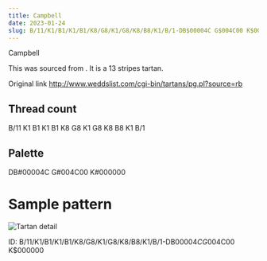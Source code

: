 ```yaml
---
title: Campbell
date: 2023-01-24
slug: B/11/K1/B1/K1/B1/K8/G8/K1/G8/K8/B8/K1/B/1-DB$00004C G$004C00 K$000000
---
```

Campbell

This was sourced from <no value>.  It is a 13 stripes tartan.

Original link http://www.weddslist.com/cgi-bin/tartans/pg.pl?source=rb

## Thread count
B/11 K1 B1 K1 B1 K8 G8 K1 G8 K8 B8 K1 B/1

## Palette
DB#00004C G#004C00 K#000000

# Sample pattern

![Tartan detail](tartan.png "B/11 K1 B1 K1 B1 K8 G8 K1 G8 K8 B8 K1 B/1 tartan")

ID: B/11/K1/B1/K1/B1/K8/G8/K1/G8/K8/B8/K1/B/1-DB$00004C G$004C00 K$000000